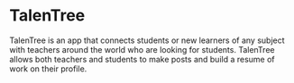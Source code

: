 # TalenTree
TalenTree is an app that connects students or new learners of any subject with teachers around the world who are looking for students. TalenTree allows both teachers and students to make posts and build a resume of work on their profile.
